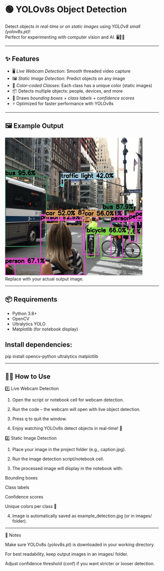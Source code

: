 # 🟢 YOLOv8s Object Detection

Detect objects *in real-time* or *on static images* using *YOLOv8 small (yolov8s.pt)*!  
Perfect for experimenting with computer vision and AI. 🖥📸🤖

---

## ✨ Features

- 🖥 *Live Webcam Detection*: Smooth threaded video capture  
- 🖼 *Static Image Detection*: Predict objects on any image  
- 🌈 *Color-coded Classes*: Each class has a unique color (static images)  
- 📦 Detects multiple objects: people, devices, and more  
- 🎨 Draws *bounding boxes* + *class labels* + *confidence scores*  
- ⚡ Optimized for faster performance with YOLOv8s

---

## 🖼 Example Output

![Detection Example](object-detection/output.jpg)  
Replace with your actual output image.

---

## 📦 Requirements

- Python 3.8+  
- OpenCV  
- Ultralytics YOLO  
- Matplotlib (for notebook display)

## Install dependencies:
pip install opencv-python ultralytics matplotlib

---

## 👩‍💻 How to Use

1️⃣ Live Webcam Detection

1. Open the script or notebook cell for webcam detection.


2. Run the code – the webcam will open with live object detection.


3. Press q to quit the window.


4. Enjoy watching YOLOv8s detect objects in real-time! 🎯



2️⃣ Static Image Detection

1. Place your image in the project folder (e.g., caption.jpg).


2. Run the image detection script/notebook cell.


3. The processed image will display in the notebook with:

Bounding boxes

Class labels

Confidence scores

Unique colors per class 🌈



4. Image is automatically saved as example_detection.jpg (or in images/ folder).




---

📝 Notes

Make sure YOLOv8s (yolov8s.pt) is downloaded in your working directory.

For best readability, keep output images in an images/ folder.

Adjust confidence threshold (conf) if you want stricter or looser detection.
